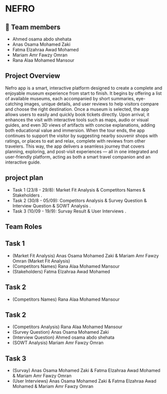 # NEFRO
## 👥 Team members 
- Ahmed osama abdo shehata
- Anas Osama Mohamed Zaki
- Fatma Elzahraa Awad Mohamed
- Mariam Amr Fawzy Omran
- Rana Alaa Mohamed Mansour
## Project Overview
Nefro app is a smart, interactive platform designed to create a complete and enjoyable museum experience from start to finish. It begins by offering a list of available museums, each accompanied by short summaries, eye-catching images, unique details, and user reviews to help visitors compare and choose the right destination. Once a museum is selected, the app allows users to easily and quickly book tickets directly. Upon arrival, it enhances the visit with interactive tools such as maps, audio or visual guides, and even 3D views of artifacts with concise explanations, adding both educational value and immersion. When the tour ends, the app continues to support the visitor by suggesting nearby souvenir shops with ratings, or places to eat and relax, complete with reviews from other travelers. This way, the app delivers a seamless journey that covers planning, exploring, and post-visit experiences — all in one integrated and user-friendly platform, acting as both a smart travel companion and an interactive guide.
## project plan
- Task 1 (23/8 - 29/8): Market Fit Analysis & Competitors Names & Stakeholders .
- Task 2 (30/8 - 05/09): Competitors Analysis & Survey Question & Interview Question & SOWT Analysis .
- Task 3 (10/09 - 19/9): Survay Result & User Interviews .
## Team Roles
## Task 1
- (Market Fit Analysis) Anas Osama Mohamed Zaki & Mariam Amr Fawzy Omran (Market Fit Analysis)
- (Competitors Names) Rana Alaa Mohamed Mansour
- (Stakeholders) Fatma Elzahraa Awad Mohamed
## Task 2
- (Competitors Names) Rana Alaa Mohamed Mansour
## Task 2
- (Competitors Analysis) Rana Alaa Mohamed Mansour
- (Survey Question) Anas Osama Mohamed Zaki
- (Interview Question) Ahmed osama abdo shehata
- (SOWT Analysis) Mariam Amr Fawzy Omran
## Task 3
- (Survay) Anas Osama Mohamed Zaki & Fatma Elzahraa Awad Mohamed & Mariam Amr Fawzy Omran
- (User Interviews)  Anas Osama Mohamed Zaki & Fatma Elzahraa Awad Mohamed & Mariam Amr Fawzy Omran
